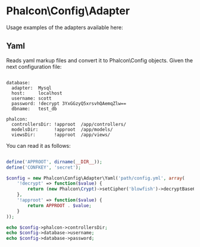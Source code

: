 Phalcon\Config\Adapter
======================

Usage examples of the adapters available here:

Yaml
----
Reads yaml markup files and convert it to Phalcon\Config objects. Given the next configuration file:

```

database:
  adapter:  Mysql
  host:     localhost
  username: scott
  password: !decrypt 3YxGGzyQ5xrsvhQAemqZlw==
  dbname:   test_db

phalcon:
  controllersDir: !approot  /app/controllers/
  modelsDir:      !approot  /app/models/
  viewsDir:       !approot  /app/views/

```

You can read it as follows:

```php

define('APPROOT', dirname(__DIR__));
define('CONFKEY', 'secret');

$config = new Phalcon\Config\Adapter\Yaml('path/config.yml', array(
	'!decrypt' => function($value) {
		return (new Phalcon\Crypt)->setCipher('blowfish')->decryptBase64($value, CONFKEY);
	},
	'!approot' => function($value) {
		return APPROOT . $value;
	}
));

echo $config->phalcon->controllersDir;
echo $config->database->username;
echo $config->database->password;

```